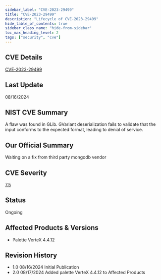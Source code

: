 ```yaml
---
sidebar_label: "CVE-2023-29499"
title: "CVE-2023-29499"
description: "Lifecycle of CVE-2023-29499"
hide_table_of_contents: true
sidebar_class_name: "hide-from-sidebar"
toc_max_heading_level: 2
tags: ["security", "cve"]
---
```


## CVE Details

[CVE-2023-29499](https://nvd.nist.gov/vuln/detail/CVE-2023-29499)

## Last Update

08/16/2024

## NIST CVE Summary

A flaw was found in GLib. GVariant deserialization fails to validate that the input conforms to the expected format,
leading to denial of service.

## Our Official Summary

Waiting on a fix from third party mongodb vendor

## CVE Severity

[7.5](https://nvd.nist.gov/vuln/detail/CVE-2023-29499)

## Status

Ongoing

## Affected Products & Versions

- Palette VerteX 4.4.12

## Revision History

- 1.0 08/16/2024 Initial Publication
- 2.0 08/17/2024 Added palette VerteX 4.4.12 to Affected Products
